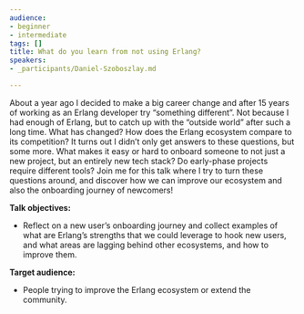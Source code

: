 ```yaml
---
audience:
- beginner
- intermediate
tags: []
title: What do you learn from not using Erlang?
speakers:
- _participants/Daniel-Szoboszlay.md

---
```

About a year ago I decided to make a big career change and after 15 years of working as an Erlang developer try “something different”. Not because I had enough of Erlang, but to catch up with the “outside world” after such a long time. What has changed? How does the Erlang ecosystem compare to its competition? It turns out I didn’t only get answers to these questions, but some more. What makes it easy or hard to onboard someone to not just a new project, but an entirely new tech stack? Do early-phase projects require different tools? Join me for this talk where I try to turn these questions around, and discover how we can improve our ecosystem and also the onboarding journey of newcomers!

**Talk objectives:**

* Reflect on a new user’s onboarding journey and collect examples of what are Erlang’s strengths that we could leverage to hook new users, and what areas are lagging behind other ecosystems, and how to improve them.

**Target audience:**

* People trying to improve the Erlang ecosystem or extend the community.

